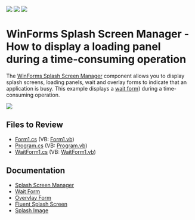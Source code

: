 <!-- default badges list -->
![](https://img.shields.io/endpoint?url=https://codecentral.devexpress.com/api/v1/VersionRange/128620696/13.1.4%2B)
[![](https://img.shields.io/badge/Open_in_DevExpress_Support_Center-FF7200?style=flat-square&logo=DevExpress&logoColor=white)](https://supportcenter.devexpress.com/ticket/details/E2543)
[![](https://img.shields.io/badge/📖_How_to_use_DevExpress_Examples-e9f6fc?style=flat-square)](https://docs.devexpress.com/GeneralInformation/403183)
<!-- default badges end -->

# WinForms Splash Screen Manager - How to display a loading panel during a time-consuming operation

The [WinForms Splash Screen Manager](https://docs.devexpress.com/WindowsForms/10826/controls-and-libraries/forms-and-user-controls/splash-screen-manager) component allows you to display splash screens, loading panels, wait and overlay forms to indicate that an application is busy. This example displays a [wait form](https://docs.devexpress.com/WindowsForms/10824/controls-and-libraries/forms-and-user-controls/splash-screen-manager/wait-form)) during a time-consuming operation.

<img src="https://raw.githubusercontent.com/DevExpress-Examples/how-to-display-the-loading-panel-for-winform-controls-e2543/13.1.4+/media/image_2023-08-21_154912353.png">

<!-- default file list -->
## Files to Review

* [Form1.cs](./CS/Form1.cs) (VB: [Form1.vb](./VB/Form1.vb))
* [Program.cs](./CS/Program.cs) (VB: [Program.vb](./VB/Program.vb))
* [WaitForm1.cs](./CS/WaitForm1.cs) (VB: [WaitForm1.vb](./VB/WaitForm1.vb))
<!-- default file list end -->

## Documentation
- [Splash Screen Manager](https://docs.devexpress.com/WindowsForms/10826/controls-and-libraries/forms-and-user-controls/splash-screen-manager)
- [Wait Form](https://docs.devexpress.com/WindowsForms/10824/controls-and-libraries/forms-and-user-controls/splash-screen-manager/wait-form)
- [Overvlay Form](https://docs.devexpress.com/WindowsForms/120029/controls-and-libraries/forms-and-user-controls/splash-screen-manager/overlay-form)
- [Fluent Splash Screen](https://docs.devexpress.com/WindowsForms/401719/controls-and-libraries/forms-and-user-controls/splash-screen-manager/fluent-splash-screen)
- [Splash Image](https://docs.devexpress.com/WindowsForms/10825/controls-and-libraries/forms-and-user-controls/splash-screen-manager/splash-image)

